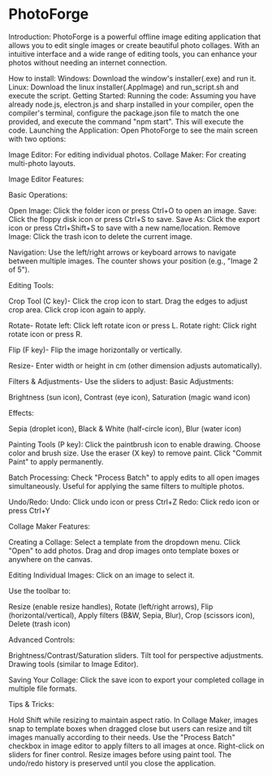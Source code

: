 # PhotoForge
Introduction:
PhotoForge is a powerful offline image editing application that allows you to edit single images or create beautiful photo collages. With an intuitive interface and a wide range of editing tools, you can enhance your photos without needing an internet connection.

How to install:
Windows:
Download the window's installer(.exe) and run it.
Linux:
Download the linux installer(.AppImage) and run_script.sh and execute the script.
Getting Started:
Running the code:
Assuming you have already node.js, electron.js and sharp installed in your compiler, open the compiler's terminal, configure the package.json file to match the one provided, and execute the command "npm start". This will execute the code.
Launching the Application:
Open PhotoForge to see the main screen with two options:

Image Editor: For editing individual photos.
Collage Maker: For creating multi-photo layouts.

Image Editor Features:

Basic Operations:

Open Image: Click the folder icon or press Ctrl+O to open an image.
Save: Click the floppy disk icon or press Ctrl+S to save.
Save As: Click the export icon or press Ctrl+Shift+S to save with a new name/location.
Remove Image: Click the trash icon to delete the current image.

Navigation:
Use the left/right arrows or keyboard arrows to navigate between multiple images.
The counter shows your position (e.g., "Image 2 of 5").

Editing Tools:

Crop Tool (C key)-
Click the crop icon to start.
Drag the edges to adjust crop area.
Click crop icon again to apply.

Rotate-
Rotate left: Click left rotate icon or press L.
Rotate right: Click right rotate icon or press R.

Flip (F key)-
Flip the image horizontally or vertically.

Resize-
Enter width or height in cm (other dimension adjusts automatically).

Filters & Adjustments-
Use the sliders to adjust:
Basic Adjustments:

Brightness (sun icon),
Contrast (eye icon),
Saturation (magic wand icon)

Effects:

Sepia (droplet icon),
Black & White (half-circle icon),
Blur (water icon)

Painting Tools (P key):
Click the paintbrush icon to enable drawing.
Choose color and brush size.
Use the eraser (X key) to remove paint.
Click "Commit Paint" to apply permanently.

Batch Processing:
Check "Process Batch" to apply edits to all open images simultaneously.
Useful for applying the same filters to multiple photos.

Undo/Redo:
Undo: Click undo icon or press Ctrl+Z
Redo: Click redo icon or press Ctrl+Y

Collage Maker Features:

Creating a Collage:
Select a template from the dropdown menu.
Click "Open" to add photos.
Drag and drop images onto template boxes or anywhere on the canvas.

Editing Individual Images:
Click on an image to select it.

Use the toolbar to:

Resize (enable resize handles),
Rotate (left/right arrows),
Flip (horizontal/vertical),
Apply filters (B&W, Sepia, Blur),
Crop (scissors icon),
Delete (trash icon)

Advanced Controls:

Brightness/Contrast/Saturation sliders.
Tilt tool for perspective adjustments.
Drawing tools (similar to Image Editor).

Saving Your Collage:
Click the save icon to export your completed collage in multiple file formats.


Tips & Tricks:

Hold Shift while resizing to maintain aspect ratio.
In Collage Maker, images snap to template boxes when dragged close but users can resize and tilt images manually according to their needs.
Use the "Process Batch" checkbox in image editor to apply filters to all images at once.
Right-click on sliders for finer control.
Resize images before using paint tool.
The undo/redo history is preserved until you close the application.

